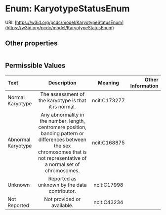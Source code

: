 
# Enum: KaryotypeStatusEnum




URI: [https://w3id.org/pcdc/model/KaryotypeStatusEnum](https://w3id.org/pcdc/model/KaryotypeStatusEnum)


## Other properties

|  |  |  |
| --- | --- | --- |

## Permissible Values

| Text | Description | Meaning | Other Information |
| :--- | :---: | :---: | ---: |
| Normal Karyotype | The assessment of the karyotype is that it is normal. | ncit:C173277 |  |
| Abnormal Karyotype | Any abnormality in the number, length, centromere position, banding pattern or differences between the sex chromosomes that is not representative of a normal set of chromosomes. | ncit:C168875 |  |
| Unknown | Reported as unknown by the data contributor. | ncit:C17998 |  |
| Not Reported | Not provided or available. | ncit:C43234 |  |

